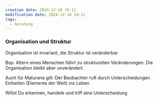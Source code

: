 ```yaml
---
creation date: 2024-12-18 19:11
modification date: 2024-12-18 19:11
tags:
  - beratung
---
```


### Organisation und Struktur
Organisation ist invariant, die Struktur ist veränderbar

Bsp. Altern eines Menschen führt zu strukturellen Veränderungen. Die Organisation bleibt aber unverändert.

Auch für Maturana gilt: Der Beobachter ruft durch Unterscheidungen Einheiten (Elemente der Welt) ins Leben

Willst Du erkennen, handele und triff eine Unterscheidung